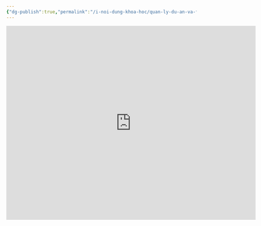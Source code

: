 ```yaml
---
{"dg-publish":true,"permalink":"/i-noi-dung-khoa-hoc/quan-ly-du-an-va-folder-trong-obsidian/","dgPassFrontmatter":true,"noteIcon":"1"}
---
```


<iframe width="660" height="515" src="https://www.youtube.com/embed/cft8PzufKsI?si=grBBrGDuRRsW1pWU" title="YouTube video player" frameborder="0" allow="accelerometer; autoplay; clipboard-write; encrypted-media; gyroscope; picture-in-picture; web-share" allowfullscreen></iframe>